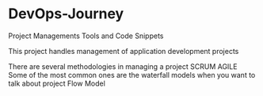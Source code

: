 # DevOps-Journey
Project Managements Tools and Code Snippets 


This project handles management of application development projects

There are several methodologies in managing a project
SCRUM
AGILE
Some of the most common ones are the waterfall models when you want to talk about project Flow Model